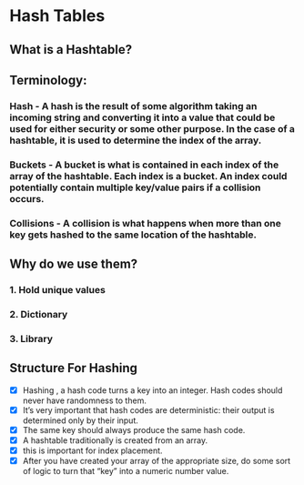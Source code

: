 # Hash Tables
##  What is a Hashtable?
## Terminology:

### Hash - A hash is the result of some algorithm taking an incoming string and converting it into a value that could be used for either security or some other purpose. In the case of a hashtable, it is used to determine the index of the array.
### Buckets - A bucket is what is contained in each index of the array of the hashtable. Each index is a bucket. An index could potentially contain multiple key/value pairs if a collision occurs.
### Collisions - A collision is what happens when more than one key gets hashed to the same location of the hashtable.
## Why do we use them?
### 1. Hold unique values
### 2. Dictionary
### 3. Library
##  Structure For Hashing
- [x] Hashing , a hash code turns a key into an integer.  Hash codes should never have randomness to them. 
- [x] It’s very important that hash codes are deterministic: their output is determined only by their input.
- [x] The same key should always produce the same hash code.
- [x] A hashtable traditionally is created from an array. 
- [x]  this is important for index placement.
- [x]  After you have created your array of the appropriate size, do some sort of logic to turn that “key” into a numeric number value.